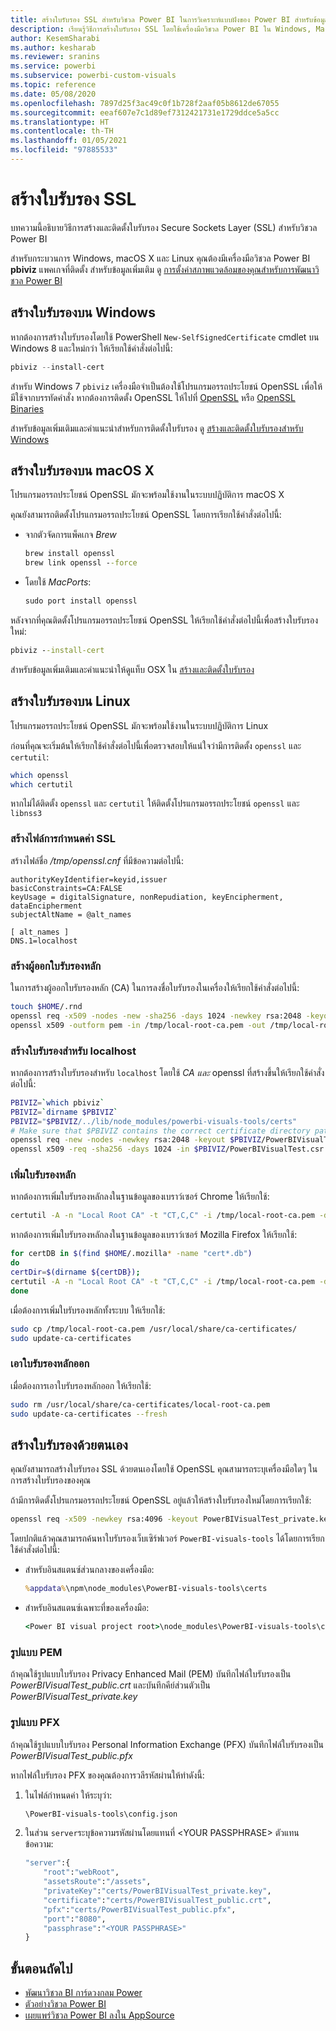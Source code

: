 ```yaml
---
title: สร้างใบรับรอง SSL สำหรับวิชวล Power BI ในการวิเคราะห์แบบฝังของ Power BI สำหรับข้อมูลเชิงลึก BI แบบฝังที่ดีขึ้น
description: เรียนรู้วิธีการสร้างใบรับรอง SSL โดยใช้เครื่องมือวิชวล Power BI ใน Windows, Mac หรือ Linux หรือด้วยตนเอง เพื่อให้ได้ข้อมูลเชิงลึก BI แบบฝังที่ดีขึ้นโดยใช้การวิเคราะห์แบบฝังตัวของ Power BI
author: KesemSharabi
ms.author: kesharab
ms.reviewer: sranins
ms.service: powerbi
ms.subservice: powerbi-custom-visuals
ms.topic: reference
ms.date: 05/08/2020
ms.openlocfilehash: 7897d25f3ac49c0f1b728f2aaf05b8612de67055
ms.sourcegitcommit: eeaf607e7c1d89ef7312421731e1729ddce5a5cc
ms.translationtype: HT
ms.contentlocale: th-TH
ms.lasthandoff: 01/05/2021
ms.locfileid: "97885533"
---
```

# <a name="create-an-ssl-certificate"></a>สร้างใบรับรอง SSL

บทความนี้อธิบายวิธีการสร้างและติดตั้งใบรับรอง Secure Sockets Layer (SSL) สำหรับวิชวล Power BI

สำหรับกระบวนการ Windows, macOS X และ Linux คุณต้องมีเครื่องมือวิชวล Power BI **pbiviz** แพคเกจที่ติดตั้ง สำหรับข้อมูลเพิ่มเติม ดู [การตั้งค่าสภาพแวดล้อมของคุณสําหรับการพัฒนาวิชวล Power BI](./environment-setup.md) 

## <a name="create-a-certificate-on-windows"></a>สร้างใบรับรองบน Windows

หากต้องการสร้างใบรับรองโดยใช้ PowerShell `New-SelfSignedCertificate` cmdlet บน Windows 8 และใหม่กว่า ให้เรียกใช้คำสั่งต่อไปนี้:

```powershell
pbiviz --install-cert
```

สำหรับ Windows 7  `pbiviz` เครื่องมือจำเป็นต้องใช้โปรแกรมอรรถประโยชน์ OpenSSL เพื่อให้มีใช้จากบรรทัดคำสั่ง หากต้องการติดตั้ง OpenSSL ให้ไปที่ [OpenSSL](https://www.openssl.org) หรือ [OpenSSL Binaries](https://wiki.openssl.org/index.php/Binaries)

สำหรับข้อมูลเพิ่มเติมและคำแนะนำสำหรับการติดตั้งใบรับรอง ดู [สร้างและติดตั้งใบรับรองสำหรับ Windows](./environment-setup.md#create-and-install-a-certificate)

## <a name="create-a-certificate-on-macos-x"></a>สร้างใบรับรองบน macOS X

โปรแกรมอรรถประโยชน์ OpenSSL มักจะพร้อมใช้งานในระบบปฏิบัติการ macOS X

คุณยังสามารถติดตั้งโปรแกรมอรรถประโยชน์ OpenSSL โดยการเรียกใช้คำสั่งต่อไปนี้:

- จากตัวจัดการแพ็คเกจ *Brew*
  
  ```cmd
  brew install openssl
  brew link openssl --force
  ```

- โดยใช้ *MacPorts*:
  
  ```cmd
  sudo port install openssl
  ```

หลังจากที่คุณติดตั้งโปรแกรมอรรถประโยชน์ OpenSSL ให้เรียกใช้คำสั่งต่อไปนี้เพื่อสร้างใบรับรองใหม่:

```cmd
pbiviz --install-cert
```

สำหรับข้อมูลเพิ่มเติมและคำแนะนำให้ดูแท็บ OSX ใน [สร้างและติดตั้งใบรับรอง](./environment-setup.md#create-and-install-a-certificate)

## <a name="create-a-certificate-on-linux"></a>สร้างใบรับรองบน Linux

โปรแกรมอรรถประโยชน์ OpenSSL มักจะพร้อมใช้งานในระบบปฏิบัติการ Linux

ก่อนที่คุณจะเริ่มต้นให้เรียกใช้คำสั่งต่อไปนี้เพื่อตรวจสอบให้แน่ใจว่ามีการติดตั้ง `openssl` และ `certutil`:

```sh
which openssl
which certutil
```

หากไม่ได้ติดตั้ง `openssl` และ `certutil` ให้ติดตั้งโปรแกรมอรรถประโยชน์ `openssl` และ `libnss3`

### <a name="create-the-ssl-configuration-file"></a>สร้างไฟล์การกำหนดค่า SSL

สร้างไฟล์ชื่อ */tmp/openssl.cnf* ที่มีข้อความต่อไปนี้:

```
authorityKeyIdentifier=keyid,issuer
basicConstraints=CA:FALSE
keyUsage = digitalSignature, nonRepudiation, keyEncipherment, dataEncipherment
subjectAltName = @alt_names

[ alt_names ]
DNS.1=localhost
```

### <a name="generate-root-certificate-authority"></a>สร้างผู้ออกใบรับรองหลัก

ในการสร้างผู้ออกใบรับรองหลัก (CA) ในการลงชื่อใบรับรองในเครื่องให้เรียกใช้คำสั่งต่อไปนี้:

```sh
touch $HOME/.rnd
openssl req -x509 -nodes -new -sha256 -days 1024 -newkey rsa:2048 -keyout /tmp/local-root-ca.key -out /tmp/local-root-ca.pem -subj "/C=US/CN=Local Root CA/O=Local Root CA"
openssl x509 -outform pem -in /tmp/local-root-ca.pem -out /tmp/local-root-ca.crt
```

### <a name="generate-a-certificate-for-localhost"></a>สร้างใบรับรองสำหรับ localhost 

หากต้องการสร้างใบรับรองสำหรับ `localhost` โดยใช้ *CA และ* openssl ที่สร้างขึ้นให้เรียกใช้คำสั่งต่อไปนี้:

```sh
PBIVIZ=`which pbiviz`
PBIVIZ=`dirname $PBIVIZ`
PBIVIZ="$PBIVIZ/../lib/node_modules/powerbi-visuals-tools/certs"
# Make sure that $PBIVIZ contains the correct certificate directory path. ls $PBIVIZ should list 'blank' file.
openssl req -new -nodes -newkey rsa:2048 -keyout $PBIVIZ/PowerBIVisualTest_private.key -out $PBIVIZ/PowerBIVisualTest.csr -subj "/C=US/O=PowerBI Visuals/CN=localhost"
openssl x509 -req -sha256 -days 1024 -in $PBIVIZ/PowerBIVisualTest.csr -CA /tmp/local-root-ca.pem -CAkey /tmp/local-root-ca.key -CAcreateserial -extfile /tmp/openssl.cnf -out $PBIVIZ/PowerBIVisualTest_public.crt
```

### <a name="add-root-certificates"></a>เพิ่มใบรับรองหลัก

หากต้องการเพิ่มใบรับรองหลักลงในฐานข้อมูลของเบราว์เซอร์ Chrome ให้เรียกใช้:

```sh
certutil -A -n "Local Root CA" -t "CT,C,C" -i /tmp/local-root-ca.pem -d sql:$HOME/.pki/nssdb
```

หากต้องการเพิ่มใบรับรองหลักลงในฐานข้อมูลของเบราว์เซอร์ Mozilla Firefox ให้เรียกใช้:

```sh
for certDB in $(find $HOME/.mozilla* -name "cert*.db")
do
certDir=$(dirname ${certDB});
certutil -A -n "Local Root CA" -t "CT,C,C" -i /tmp/local-root-ca.pem -d sql:${certDir}
done
```

เมื่อต้องการเพิ่มใบรับรองหลักทั้งระบบ ให้เรียกใช้:

```sh
sudo cp /tmp/local-root-ca.pem /usr/local/share/ca-certificates/
sudo update-ca-certificates
```

### <a name="remove-root-certificates"></a>เอาใบรับรองหลักออก

เมื่อต้องการเอาใบรับรองหลักออก ให้เรียกใช้:

```sh
sudo rm /usr/local/share/ca-certificates/local-root-ca.pem
sudo update-ca-certificates --fresh
```

## <a name="generate-a-certificate-manually"></a>สร้างใบรับรองด้วยตนเอง

คุณยังสามารถสร้างใบรับรอง SSL ด้วยตนเองโดยใช้ OpenSSL คุณสามารถระบุเครื่องมือใดๆ ในการสร้างใบรับรองของคุณ

ถ้ามีการติดตั้งโปรแกรมอรรถประโยชน์ OpenSSL อยู่แล้วให้สร้างใบรับรองใหม่โดยการเรียกใช้:

```cmd
openssl req -x509 -newkey rsa:4096 -keyout PowerBIVisualTest_private.key -out PowerBIVisualTest_public.crt -days 365
```

โดยปกติแล้วคุณสามารถค้นหาใบรับรองเว็บเซิร์ฟเวอร์ `PowerBI-visuals-tools` ได้โดยการเรียกใช้คำสั่งต่อไปนี้:

- สำหรับอินสแตนซ์ส่วนกลางของเครื่องมือ:
  
  ```cmd
  %appdata%\npm\node_modules\PowerBI-visuals-tools\certs
  ```

- สำหรับอินสแตนซ์เฉพาะที่ของเครื่องมือ:
  
  ```cmd
  <Power BI visual project root>\node_modules\PowerBI-visuals-tools\certs
  ```

### <a name="pem-format"></a>รูปแบบ PEM

ถ้าคุณใช้รูปแบบใบรับรอง Privacy Enhanced Mail (PEM) บันทึกไฟล์ใบรับรองเป็น *PowerBIVisualTest_public.crt* และบันทึกคีย์ส่วนตัวเป็น *PowerBIVisualTest_private.key*

### <a name="pfx-format"></a>รูปแบบ PFX

ถ้าคุณใช้รูปแบบใบรับรอง Personal Information Exchange (PFX) บันทึกไฟล์ใบรับรองเป็น *PowerBIVisualTest_public.pfx*

หากไฟล์ใบรับรอง PFX ของคุณต้องการวลีรหัสผ่านให้ทำดังนี้:

1. ในไฟล์กำหนดค่า ให้ระบุว่า:
   
   ```cmd
   \PowerBI-visuals-tools\config.json
   ```
   
1. ในส่วน `server`ระบุข้อความรหัสผ่านโดยแทนที่ \<YOUR PASSPHRASE> ตัวแทนข้อความ:

    ```cmd
    "server":{
        "root":"webRoot",
        "assetsRoute":"/assets",
        "privateKey":"certs/PowerBIVisualTest_private.key",
        "certificate":"certs/PowerBIVisualTest_public.crt",
        "pfx":"certs/PowerBIVisualTest_public.pfx",
        "port":"8080",
        "passphrase":"<YOUR PASSPHRASE>"
    }
    ```

## <a name="next-steps"></a>ขั้นตอนถัดไป
- [พัฒนาวิชวล BI การ์ดวงกลม Power](develop-circle-card.md)
- [ตัวอย่างวิชวล Power BI](samples.md)
- [เผยแพร่วิชวล Power BI ลงใน AppSource](office-store.md)